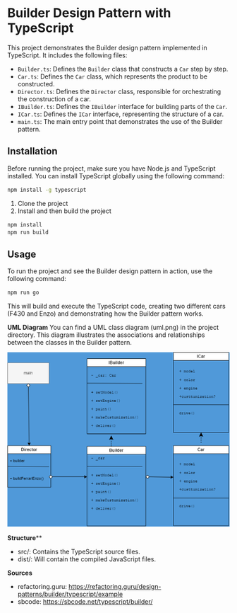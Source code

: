 # Builder Design Pattern with TypeScript

This project demonstrates the Builder design pattern implemented in TypeScript. It includes the following files:

- `Builder.ts`: Defines the `Builder` class that constructs a `Car` step by step.
- `Car.ts`: Defines the `Car` class, which represents the product to be constructed.
- `Director.ts`: Defines the `Director` class, responsible for orchestrating the construction of a car.
- `IBuilder.ts`: Defines the `IBuilder` interface for building parts of the `Car`.
- `ICar.ts`: Defines the `ICar` interface, representing the structure of a car.
- `main.ts`: The main entry point that demonstrates the use of the Builder pattern.

## Installation

Before running the project, make sure you have Node.js and TypeScript installed. You can install TypeScript globally using the following command:

```bash
npm install -g typescript
```


1. Clone the project
2. Install and then build the project

```bash
npm install
npm run build
```

## Usage
To run the project and see the Builder design pattern in action, use the following command:

```bash
npm run go
```

This will build and execute the TypeScript code, creating two different cars (F430 and Enzo) and demonstrating how the Builder pattern works.

**UML Diagram**
You can find a UML class diagram (uml.png) in the project directory. This diagram illustrates the associations and relationships between the classes in the Builder pattern.

![Alt text](uml.png)

**Structure****
- src/: Contains the TypeScript source files.
- dist/: Will contain the compiled JavaScript files.

**Sources**
- refactoring.guru: https://refactoring.guru/design-patterns/builder/typescript/example
- sbcode: https://sbcode.net/typescript/builder/














